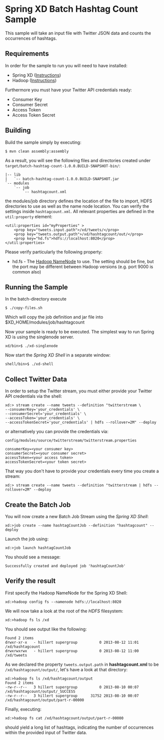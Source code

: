 Spring XD Batch Hashtag Count Sample
=================================

This sample will take an input file with Twitter JSON data and counts the occurrences of hashtags.

## Requirements

In order for the sample to run you will need to have installed:

* Spring XD ([Instructions](https://github.com/SpringSource/spring-xd/wiki/Getting-Started))
* Hadoop ([Instructions](https://github.com/SpringSource/spring-xd/wiki/Hadoop-Installation))

Furthermore you must have your Twitter API credentials ready:

* Consumer Key
* Consumer Secret
* Access Token
* Access Token Secret

## Building

Build the sample simply by executing:

	$ mvn clean assembly:assembly

As a result, you will see the following files and directories created under `target/batch-hashtag-count-1.0.0.BUILD-SNAPSHOT-bin/`:

```
|-- lib
|   `-- batch-hashtag-count-1.0.0.BUILD-SNAPSHOT.jar
`-- modules
    `-- job
        `-- hashtagcount.xml
```

the modules/job directory defines the location of the file to import, HDFS directories to use as well as the name node location.  You can verify the settings inside `hashtagcount.xml`.  All relevant properties are defined in the `util:property` element:

	<util:properties id="myProperties" >
		<prop key="tweets.input.path">/xd/tweets/</prop>
		<prop key="tweets.output.path">/xd/hashtagcount/out/</prop>
		<prop key="hd.fs">hdfs://localhost:8020</prop>
	</util:properties>

Please verify particularly the following property:

* hd.fs - The [Hadoop NameNode](http://wiki.apache.org/hadoop/NameNode) to use. The setting should be fine, but the port may be different between Hadoop versions (e.g. port 9000 is common also)

## Running the Sample

In the batch-directory execute

	$ ./copy-files.sh

Which will copy the job definition and jar file into $XD_HOME/modules/job/hashtagcount

Now your sample is ready to be executed.  The simplest way to run Spring XD is using the singlenode server.

	xd/bin>$ ./xd-singlenode

Now start the *Spring XD Shell* in a separate window:

	shell/bin>$ ./xd-shell

## Collect Twitter Data

In order to setup the Twitter stream, you must either provide your Twitter API credentials via the shell:

```
xd:> stream create --name tweets --definition "twitterstream \
--consumerKey='your_credentials' \
--consumerSecret='your_credentials' \
--accessToken='your_credentials' \
--accessTokenSecret='your_credentials' | hdfs --rollover=2M" --deploy
```

or alternatively you can provide the credentials via:

`config/modules/source/twitterstream/twitterstream.properties`

```
consumerKey=<your consumer key>
consumerSecret=<your consumer secret>
accessToken=<your access token>
accessTokenSecret=<your token secret>
```

That way you don't have to provide your credentials every time you create a stream:

	xd:> stream create --name tweets --definition "twitterstream | hdfs --rollover=2M" --deploy

## Create the Batch Job

You will now create a new Batch Job Stream using the *Spring XD Shell*:

	xd:>job create --name hashtagCountJob --definition "hashtagcount" --deploy

Launch the job using:

	xd:>job launch hashtagCountJob

You should see a message:

	Successfully created and deployed job 'hashtagCountJob'

## Verify the result

First specify the Hadoop NameNode for the Spring XD Shell:

	xd:>hadoop config fs --namenode hdfs://localhost:8020
	
We will now take a look at the root of the *HDFS* filesystem:
	
	xd:>hadoop fs ls /xd

You should see output like the following:

	Found 2 items
	drwxr-xr-x   - hillert supergroup          0 2013-08-12 11:01 /xd/hashtagcount
	drwxrwxrwx   - hillert supergroup          0 2013-08-12 11:00 /xd/tweets

As we declared the property `tweets.output.path` in **hashtagcount.xml** to be `/xd/hashtagcount/output/`, let's have a look at that directory:

	xd:>hadoop fs ls /xd/hashtagcount/output
	Found 2 items
	-rw-r--r--   3 hillert supergroup          0 2013-08-10 00:07 /xd/hashtagcount/output/_SUCCESS
	-rw-r--r--   3 hillert supergroup      31752 2013-08-10 00:07 /xd/hashtagcount/output/part-r-00000

Finally, executing:

	xd:>hadoop fs cat /xd/hashtagcount/output/part-r-00000

should yield a long list of hashtags, indicating the number of occurrences within the provided input of Twitter data.

